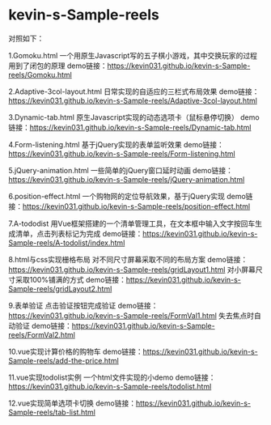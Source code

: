 ﻿# kevin-s-Sample-reels

对照如下：

1.Gomoku.html
一个用原生Javascript写的五子棋小游戏，其中交换玩家的过程用到了闭包的原理
demo链接：https://kevin031.github.io/kevin-s-Sample-reels/Gomoku.html

2.Adaptive-3col-layout.html
日常实现的自适应的三栏式布局效果
demo链接：https://kevin031.github.io/kevin-s-Sample-reels/Adaptive-3col-layout.html

3.Dynamic-tab.html
原生Javascript实现的动态选项卡（鼠标悬停切换）
demo链接：https://kevin031.github.io/kevin-s-Sample-reels/Dynamic-tab.html

4.Form-listening.html
基于jQuery实现的表单监听效果
demo链接：https://kevin031.github.io/kevin-s-Sample-reels/Form-listening.html

5.jQuery-animation.html
一些简单的jQuery窗口延时动画
demo链接：https://kevin031.github.io/kevin-s-Sample-reels/jQuery-animation.html

6.position-effect.html
一个购物网的定位导航效果，基于jQuery实现
demo链接：https://kevin031.github.io/kevin-s-Sample-reels/position-effect.html

7.A-tododist
用Vue框架搭建的一个清单管理工具，在文本框中输入文字按回车生成清单，点击列表标记为完成
demo链接：https://kevin031.github.io/kevin-s-Sample-reels/A-todolist/index.html

8.html与css实现栅格布局
对不同尺寸屏幕采取不同的布局方案
demo链接：https://kevin031.github.io/kevin-s-Sample-reels/gridLayout1.html
对小屏幕尺寸采取100%铺满的方式
demo链接：https://kevin031.github.io/kevin-s-Sample-reels/gridLayout2.html

9.表单验证
点击验证按钮完成验证
demo链接：https://kevin031.github.io/kevin-s-Sample-reels/FormVal1.html
失去焦点时自动验证
demo链接：https://kevin031.github.io/kevin-s-Sample-reels/FormVal2.html

10.vue实现计算价格的购物车
demo链接：https://kevin031.github.io/kevin-s-Sample-reels/add-the-price.html

11.vue实现todolist实例
一个html文件实现的小demo
demo链接：https://kevin031.github.io/kevin-s-Sample-reels/todolist.html

12.vue实现简单选项卡切换
demo链接：https://kevin031.github.io/kevin-s-Sample-reels/tab-list.html
